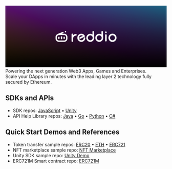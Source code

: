 <!-- Banner Image -->

![Reddio Banner](banner.png)
Powering the next generation Web3 Apps, Games and Enterprises.   
Scale your DApps in minutes with the leading layer 2 technology fully secured by Ethereum. 

## SDKs and APIs

- SDK repos: <a href="https://github.com/reddio-com/red-js-sdk">JavaScript</a> • <a href="https://github.com/reddio-com/reddio-sdk/tree/main/reddio-unity">Unity</a>
- API Help Library repos: <a href="https://github.com/reddio-com/reddio-sdk">Java</a> • <a href="https://github.com/reddio-com/reddio-sdk/tree/main/reddio-go">Go</a> • <a href="https://github.com/reddio-com/red-py-sdk">Python</a> • <a href="https://github.com/reddio-com/reddio-sdk/tree/main/reddio-csharp">C#</a>
  
## Quick Start Demos and References
- Token transfer sample repos: <a href="https://github.com/reddio-com/Tutorial-Examples/tree/master/ERC20-transfer-tutorial-example">ERC20</a> • <a href="https://github.com/reddio-com/Tutorial-Examples/tree/master/ETH-transfer-tutorial-example">ETH</a> • <a href="[https://github.com/reddio-com/Tutorial-Examples/tree/master/ERC721-transfer-tutorial-example">ERC721</a>
- NFT marketplace sample repo: <a href="https://github.com/reddio-com/NFT-Marketplace">NFT Marketplace</a>
- Unity SDK sample repo: <a href="https://github.com/reddio-com/unity-sdk-demo">Unity Demo</a>
- ERC721M Smart contract repo: <a href="https://github.com/reddio-com/contract_sample">ERC721M</a>

